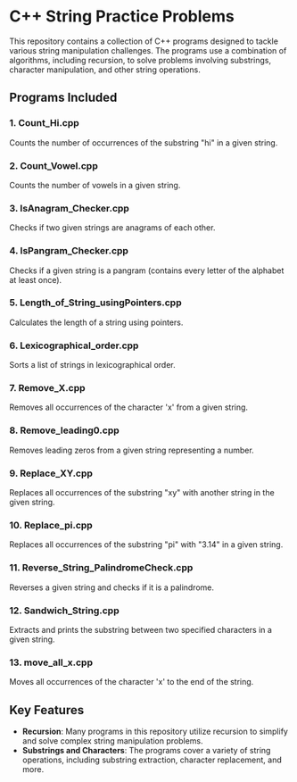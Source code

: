 # C++ String Practice Problems

This repository contains a collection of C++ programs designed to tackle various string manipulation challenges. The programs use a combination of algorithms, including recursion, to solve problems involving substrings, character manipulation, and other string operations.

## Programs Included

### 1. Count_Hi.cpp
Counts the number of occurrences of the substring "hi" in a given string.

### 2. Count_Vowel.cpp
Counts the number of vowels in a given string.

### 3. IsAnagram_Checker.cpp
Checks if two given strings are anagrams of each other.

### 4. IsPangram_Checker.cpp
Checks if a given string is a pangram (contains every letter of the alphabet at least once).

### 5. Length_of_String_usingPointers.cpp
Calculates the length of a string using pointers.

### 6. Lexicographical_order.cpp
Sorts a list of strings in lexicographical order.

### 7. Remove_X.cpp
Removes all occurrences of the character 'x' from a given string.

### 8. Remove_leading0.cpp
Removes leading zeros from a given string representing a number.

### 9. Replace_XY.cpp
Replaces all occurrences of the substring "xy" with another string in the given string.

### 10. Replace_pi.cpp
Replaces all occurrences of the substring "pi" with "3.14" in a given string.

### 11. Reverse_String_PalindromeCheck.cpp
Reverses a given string and checks if it is a palindrome.

### 12. Sandwich_String.cpp
Extracts and prints the substring between two specified characters in a given string.

### 13. move_all_x.cpp
Moves all occurrences of the character 'x' to the end of the string.

## Key Features

- **Recursion**: Many programs in this repository utilize recursion to simplify and solve complex string manipulation problems.
- **Substrings and Characters**: The programs cover a variety of string operations, including substring extraction, character replacement, and more.

